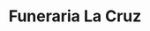 ---
title: "Funeraria La Cruz"
url: /o-barco-de-valdeorras/funeraria-la-cruz/
shop: directores de funerarias
---